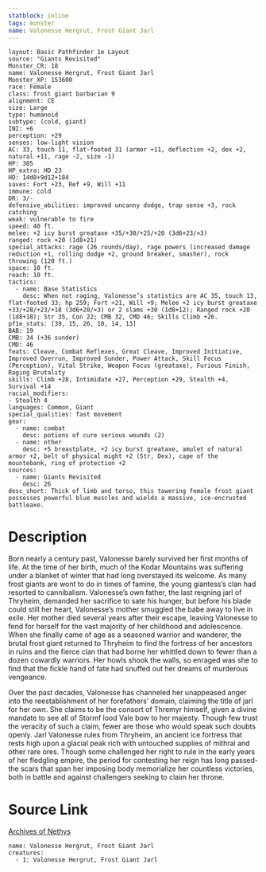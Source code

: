 ```yaml
---
statblock: inline
tags: monster
name: Valonesse Hergrut, Frost Giant Jarl
---
```

```statblock
layout: Basic Pathfinder 1e Layout
source: "Giants Revisited"
Monster_CR: 18
name: Valonesse Hergrut, Frost Giant Jarl
Monster_XP: 153600
race: Female
class: frost giant barbarian 9
alignment: CE
size: Large
type: humanoid
subtype: (cold, giant)
INI: +6
perception: +29
senses: low-light vision
AC: 33, touch 11, flat-footed 31 (armor +11, deflection +2, dex +2, natural +11, rage -2, size -1)
HP: 305
HP_extra: HD 23
HD: 14d8+9d12+184
saves: Fort +23, Ref +9, Will +11
immune: cold
DR: 3/-
defensive_abilities: improved uncanny dodge, trap sense +3, rock catching
weak: vulnerable to fire
speed: 40 ft.
melee: +2 icy burst greataxe +35/+30/+25/+20 (3d6+23/×3)
ranged: rock +20 (1d8+21)
special_attacks: rage (26 rounds/day), rage powers (increased damage reduction +1, rolling dodge +2, ground breaker, smasher), rock throwing (120 ft.)
space: 10 ft.
reach: 10 ft.
tactics:
  - name: Base Statistics
    desc: When not raging, Valonesse’s statistics are AC 35, touch 13, flat-footed 33; hp 259; Fort +21, Will +9; Melee +2 icy burst greataxe +33/+28/+23/+18 (3d6+20/×3) or 2 slams +30 (1d8+12); Ranged rock +20 (1d8+18); Str 35, Con 22; CMB 32, CMD 46; Skills Climb +26.
pf1e_stats: [39, 15, 26, 10, 14, 13]
BAB: 19
CMB: 34 (+36 sunder)
CMD: 46
feats: Cleave, Combat Reflexes, Great Cleave, Improved Initiative, Improved Overrun, Improved Sunder, Power Attack, Skill Focus (Perception), Vital Strike, Weapon Focus (greataxe), Furious Finish, Raging Brutality
skills: Climb +28, Intimidate +27, Perception +29, Stealth +4, Survival +14
racial_modifiers:
- Stealth 4
languages: Common, Giant
special_qualities: fast movement
gear:
  - name: combat
    desc: potions of cure serious wounds (2)
  - name: other
    desc: +5 breastplate, +2 icy burst greataxe, amulet of natural armor +2, belt of physical might +2 (Str, Dex), cape of the mountebank, ring of protection +2
sources:
  - name: Giants Revisited
    desc: 26
desc_short: Thick of limb and torso, this towering female frost giant possesses powerful blue muscles and wields a massive, ice-encrusted battleaxe.
```
# Description
Born nearly a century past, Valonesse barely survived her first months of life. At the time of her birth, much of the Kodar Mountains was suffering under a blanket of winter that had long overstayed its welcome. As many frost giants are wont to do in times of famine, the young giantess’s clan had resorted to cannibalism. Valonesse’s own father, the last reigning jarl of Thryheim, demanded her sacrifice to sate his hunger, but before his blade could still her heart, Valonesse’s mother smuggled the babe away to live in exile. Her mother died several years after their escape, leaving Valonesse to fend for herself for the vast majority of her childhood and adolescence. When she finally came of age as a seasoned warrior and wanderer, the brutal frost giant returned to Thryheim to find the fortress of her ancestors in ruins and the fierce clan that had borne her whittled down to fewer than a dozen cowardly warriors. Her howls shook the walls, so enraged was she to find that the fickle hand of fate had snuffed out her dreams of murderous vengeance.

Over the past decades, Valonesse has channeled her unappeased anger into the reestablishment of her forefathers’ domain, claiming the title of jarl for her own. She claims to be the consort of Thremyr himself, given a divine mandate to see all of Stormf lood Vale bow to her majesty. Though few trust the veracity of such a claim, fewer are those who would speak such doubts openly. Jarl Valonesse rules from Thryheim, an ancient ice fortress that rests high upon a glacial peak rich with untouched supplies of mithral and other rare ores. Though some challenged her right to rule in the early years of her fledgling empire, the period for contesting her reign has long passed-the scars that span her imposing body memorialize her countless victories, both in battle and against challengers seeking to claim her throne.
# Source Link
[Archives of Nethys](https://aonprd.com/MonsterDisplay.aspx?ItemName=Valonesse%20Hergrut%2C%20Frost%20Giant%20Jarl)
```encounter-table
name: Valonesse Hergrut, Frost Giant Jarl
creatures:
  - 1: Valonesse Hergrut, Frost Giant Jarl
```
